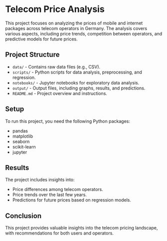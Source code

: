 # Telecom Price Analysis

This project focuses on analyzing the prices of mobile and internet packages across telecom operators in Germany. The analysis covers various aspects, including price trends, competition between operators, and predictive models for future prices.

## Project Structure

- `data/` - Contains raw data files (e.g., CSV).
- `scripts/` - Python scripts for data analysis, preprocessing, and regression.
- `notebooks/` - Jupyter notebooks for exploratory data analysis.
- `output/` - Output files, including graphs, results, and predictions.
- `README.md` - Project overview and instructions.

## Setup

To run this project, you need the following Python packages:
- pandas
- matplotlib
- seaborn
- scikit-learn
- jupyter



## Results

The project includes insights into:
- Price differences among telecom operators.
- Price trends over the last few years.
- Predictions for future prices based on regression models.

## Conclusion

This project provides valuable insights into the telecom pricing landscape, with recommendations for both users and operators.



